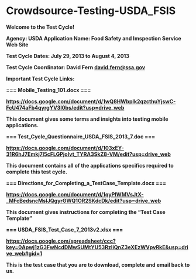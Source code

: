 Crowdsource-Testing-USDA_FSIS
=============================

<B>Welcome to the Test Cycle!<B>

Agency: USDA Application Name: Food Safety and Imspection Service Web Site

Test Cycle Dates: July 29, 2013 to August 4, 2013

Test Cycle Coordinator: David Fern david.fern@ssa.gov

<B>Important Test Cycle Links:<B>

<B>=== Mobile_Testing_101.docx ===<B>

https://docs.google.com/document/d/1wQ8HWbpIk2qzcthuYjswC-FcU474aFb4qyrgYV3l0bs/edit?usp=drive_web 

This document gives some terms and insights into testing mobile applications.

<B>=== Test_Cycle_Questionnaire_USDA_FSIS_2013_7.doc ===<B>

https://docs.google.com/document/d/103xEY-31R6hJ7Emkj7l5cFLGPjoIvt_TYRA3SkZ8-VM/edit?usp=drive_web

This document contains all of the applications specifics required to complete this test cycle.

<B>=== Directions_for_Completing_a_TestCase_Template.docx ===<B>

https://docs.google.com/document/d/1qyPlWMVsJtX-_MFcBedsncMsIJQgyrGWQ1OR2SKdcDk/edit?usp=drive_web

This document gives instructions for completing the “Test Case Template” 

<B>=== USDA_FSIS_Test_Case_7_2013v2.xlsx ===<B>

https://docs.google.com/spreadsheet/ccc?key=0Apwj1zG3FwNcdDMwSUMtYU53RzliQnZ3eXEzWVpvRkE&usp=drive_web#gid=1

This is the test case that you are to download, complete and email back to us.
